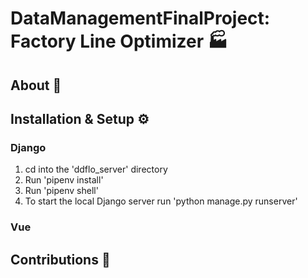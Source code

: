 # DataManagementFinalProject: Factory Line Optimizer 🏭
## About 📖
## Installation & Setup ⚙️
### Django
1. cd into the 'ddflo_server' directory
2. Run 'pipenv install'
3. Run 'pipenv shell'
4. To start the local Django server run 'python manage.py runserver' 
### Vue

## Contributions 💪
